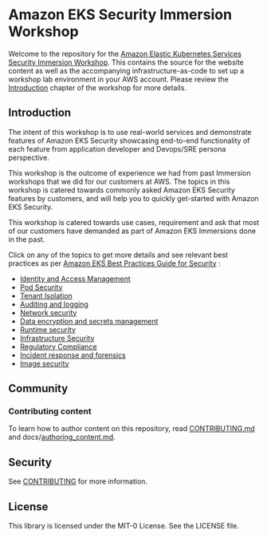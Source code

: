 # Amazon EKS Security Immersion Workshop

Welcome to the repository for the [Amazon Elastic Kubernetes Services Security Immersion Workshop](https://catalog.workshops.aws/eks-security-immersionday/en-US). This contains the source for the website content as well as the accompanying infrastructure-as-code to set up a workshop lab environment in your AWS account. Please review the [Introduction](https://catalog.workshops.aws/eks-security-immersionday/en-US/introduction) chapter of the workshop for more details.


## Introduction

The intent of this workshop is to use real-world services and demonstrate features of Amazon EKS Security showcasing end-to-end functionality of each feature from application developer and Devops/SRE persona perspective.

This workshop is the outcome of experience we had from past Immersion workshops that we did for our customers at AWS. The topics in this workshop is catered towards commonly asked Amazon EKS Security features by customers, and will help you to quickly get-started with Amazon EKS Security.

This workshop is catered towards use cases, requirement and ask that most of our customers have demanded as part of Amazon EKS Immersions done in the past.

Click on any of the topics to get more details and see relevant best practices as per [Amazon EKS Best Practices Guide for Security](https://aws.github.io/aws-eks-best-practices/security/docs/)  :
- [Identity and Access Management](https://aws.github.io/aws-eks-best-practices/security/docs/iam/)
- [Pod Security](https://aws.github.io/aws-eks-best-practices/security/docs/pods/)
- [Tenant Isolation](https://aws.github.io/aws-eks-best-practices/security/docs/multitenancy/)
- [Auditing and logging](https://aws.github.io/aws-eks-best-practices/security/docs/detective/)
- [Network security](https://aws.github.io/aws-eks-best-practices/security/docs/network/)
- [Data encryption and secrets management](https://aws.github.io/aws-eks-best-practices/security/docs/data/)
- [Runtime security](https://aws.github.io/aws-eks-best-practices/security/docs/runtime/)
- [Infrastructure Security](https://aws.github.io/aws-eks-best-practices/security/docs/hosts/)
- [Regulatory Compliance](https://aws.github.io/aws-eks-best-practices/security/docs/compliance/)
- [Incident response and forensics](https://aws.github.io/aws-eks-best-practices/security/docs/incidents/)
- [Image security](https://aws.github.io/aws-eks-best-practices/security/docs/image/)

## Community

### Contributing content

To learn how to author content on this repository, read [CONTRIBUTING.md](CONTRIBUTING.md) and docs/[authoring_content.md](docs/authoring_content.md).

## Security

See [CONTRIBUTING](CONTRIBUTING.md#security-issue-notifications) for more information.

## License

This library is licensed under the MIT-0 License. See the LICENSE file.
